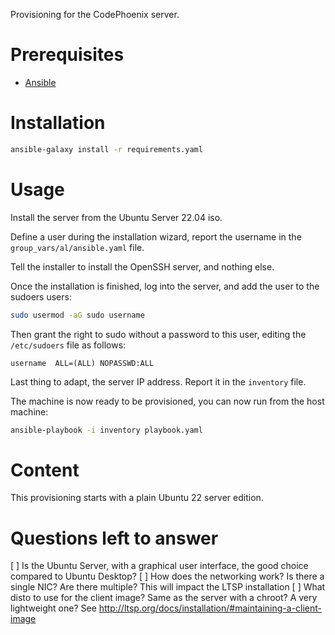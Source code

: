 Provisioning for the CodePhoenix server.

# Prerequisites

- [Ansible](https://docs.ansible.com/ansible/latest/installation_guide/intro_installation.html#control-node-requirements)

# Installation

```bash
ansible-galaxy install -r requirements.yaml
```

# Usage

Install the server from the Ubuntu Server 22.04 iso.

Define a user during the installation wizard, report the username in the `group_vars/al/ansible.yaml` file.

Tell the installer to install the OpenSSH server, and nothing else.

Once the installation is finished, log into the server, and add the user to the sudoers users:

```bash
sudo usermod -aG sudo username
```

Then grant the right to sudo without a password to this user, editing the `/etc/sudoers` file as follows:
```
username  ALL=(ALL) NOPASSWD:ALL
```

Last thing to adapt, the server IP address. Report it in the `inventory` file.

The machine is now ready to be provisioned, you can now run from the host machine:

```bash
ansible-playbook -i inventory playbook.yaml
```

# Content

This provisioning starts with a plain Ubuntu 22 server edition.

# Questions left to answer

[ ] Is the Ubuntu Server, with a graphical user interface, the good choice compared to Ubuntu Desktop?
[ ] How does the networking work? Is there a single NIC? Are there multiple? This will impact the LTSP installation
[ ] What disto to use for the client image? Same as the server with a chroot? A very lightweight one? See http://ltsp.org/docs/installation/#maintaining-a-client-image

